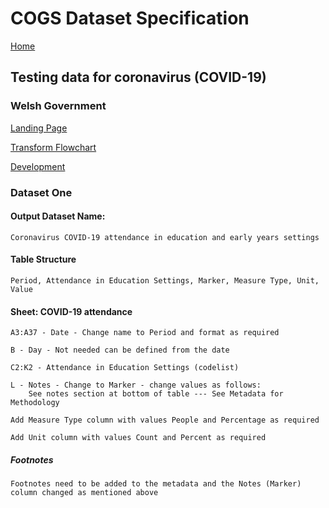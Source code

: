 # COGS Dataset Specification

[Home](https://gss-cogs.github.io/family-covid-19/datasets/specmenu.html)

## Testing data for coronavirus (COVID-19)

### Welsh Government

[Landing Page](https://gov.wales/testing-data-coronavirus-covid-19-12-may-2020)

[Transform Flowchart](https://gss-cogs.github.io/family-covid-19/datasets/WG-Testing-data-for-coronavirus-COVID-19/flowchart.ttl)

[Development](https://gss-cogs.github.io/family-covid-19/datasets/index.html)

### Dataset One

#### Output Dataset Name:
	Coronavirus COVID-19 attendance in education and early years settings

#### Table Structure
	Period, Attendance in Education Settings, Marker, Measure Type, Unit, Value 

#### Sheet: COVID-19 attendance

	A3:A37 - Date - Change name to Period and format as required
	
	B - Day - Not needed can be defined from the date
	
	C2:K2 - Attendance in Education Settings (codelist)
	
	L - Notes - Change to Marker - change values as follows:
		See notes section at bottom of table --- See Metadata for Methodology
		
	Add Measure Type column with values People and Percentage as required
	
	Add Unit column with values Count and Percent as required

##### Footnotes
	Footnotes need to be added to the metadata and the Notes (Marker) column changed as mentioned above
		